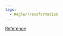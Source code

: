 ```yaml
---
tags:
  - Règle/Transformation
---
```

[Reference](https://docs.google.com/document/d/1a2cY46d2lmOms7HOfAomU4tsUI7Ge3Zf5IdUOSkSYIE/edit)